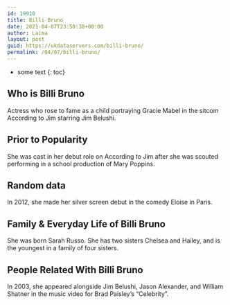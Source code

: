 ```yaml
---
id: 19910
title: Billi Bruno
date: 2021-04-07T23:50:38+00:00
author: Laima
layout: post
guid: https://ukdataservers.com/billi-bruno/
permalink: /04/07/billi-bruno/
---
```


* some text
{: toc}


## Who is Billi Bruno
                  
                  
                  
Actress who rose to fame as a child portraying Gracie Mabel in the sitcom According to Jim starring Jim Belushi.
                  
              
            
              
            
                
                
                
## Prior to Popularity
                  
                  
                  
She was cast in her debut role on According to Jim after she was scouted performing in a school production of Mary Poppins.
                  
              
            
              
            
                
                
                
## Random data
                  
                  
                  
In 2012, she made her silver screen debut in the comedy Eloise in Paris.
                  
              
            
              
            
                
                
                
## Family & Everyday Life of Billi Bruno
                  
                  
                  
She was born Sarah Russo. She has two sisters Chelsea and Hailey, and is the youngest in a family of four sisters.
                  
              
            
              
            
                
                
                
## People Related With Billi Bruno
                  
                  
                  
In 2003, she appeared alongside Jim Belushi, Jason Alexander, and William Shatner in the music video for Brad Paisley&#8217;s &#8220;Celebrity&#8221;.
                  
              
            
              
            
                
              
            
              
              
            
            
              
            
          
          
          